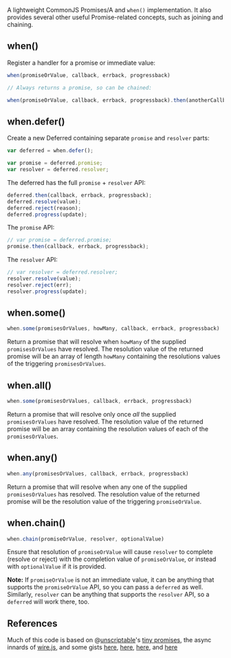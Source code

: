 A lightweight CommonJS Promises/A and `when()` implementation.  It also provides several other useful Promise-related concepts, such as joining and chaining.

when()
------

Register a handler for a promise or immediate value:

```javascript
when(promiseOrValue, callback, errback, progressback)

// Always returns a promise, so can be chained:

when(promiseOrValue, callback, errback, progressback).then(anotherCallback, anotherErrback, anotherProgressback)
```

when.defer()
------------

Create a new Deferred containing separate `promise` and `resolver` parts:

```javascript
var deferred = when.defer();

var promise = deferred.promise;
var resolver = deferred.resolver;
```

The deferred has the full `promise` + `resolver` API:

```javascript
deferred.then(callback, errback, progressback);
deferred.resolve(value);
deferred.reject(reason);
deferred.progress(update);
```

The `promise` API:

```javascript
// var promise = deferred.promise;
promise.then(callback, errback, progressback);
```

The `resolver` API:

```javascript
// var resolver = deferred.resolver;
resolver.resolve(value);
resolver.reject(err);
resolver.progress(update);
```

when.some()
-----------

```javascript
when.some(promisesOrValues, howMany, callback, errback, progressback)
```

Return a promise that will resolve when `howMany` of the supplied `promisesOrValues` have resolved.  The resolution value of the returned promise will be an array of length `howMany` containing the resolutions values of the triggering `promisesOrValues`.

when.all()
----------

```javascript
when.some(promisesOrValues, callback, errback, progressback)
```

Return a promise that will resolve only once *all* the supplied `promisesOrValues` have resolved.  The resolution value of the returned promise will be an array containing the resolution values of each of the `promisesOrValues`.

when.any()
----------

```javascript
when.any(promisesOrValues, callback, errback, progressback)
```

Return a promise that will resolve when any one of the supplied `promisesOrValues` has resolved.  The resolution value of the returned promise will be the resolution value of the triggering `promiseOrValue`.

when.chain()
------------

```javascript
when.chain(promiseOrValue, resolver, optionalValue)
```

Ensure that resolution of `promiseOrValue` will cause `resolver` to complete (resolve or reject) with the completion value of `promiseOrValue`, or instead with `optionalValue` if it is provided.

**Note:** If `promiseOrValue` is not an immediate value, it can be anything that supports the `promiseOrValue` API, so you can pass a `deferred` as well.  Similarly, `resolver` can be anything that supports the `resolver` API, so a `deferred` will work there, too.

References
----------

Much of this code is based on @[unscriptable](http://github.com/unscriptable)'s [tiny promises](http://github.com/unscriptable/promises), the async innards of [wire.js](http://github.com/briancavalier/wire), and some gists [here](https://gist.github.com/870729), [here](https://gist.github.com/892345), [here](https://gist.github.com/894356), and [here](https://gist.github.com/894360)
